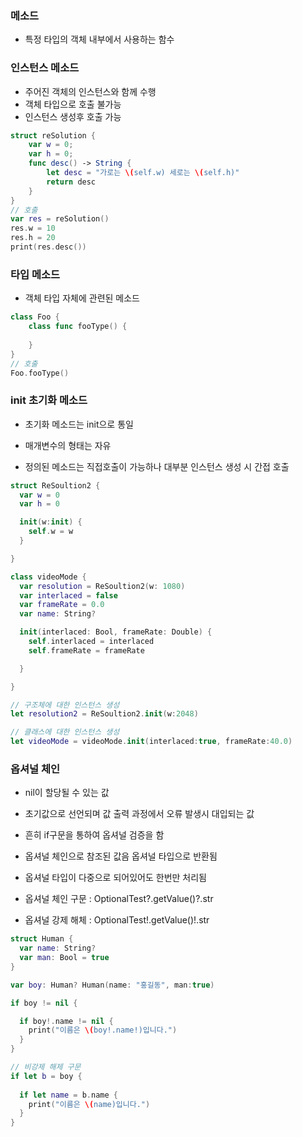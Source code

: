 ### 메소드

- 특정 타입의 객체 내부에서 사용하는 함수



### 인스턴스 메소드

- 주어진 객체의 인스턴스와 함께 수행
- 객체 타입으로 호출 불가능
- 인스턴스 생성후 호출 가능

```swift
struct reSolution {
    var w = 0;
    var h = 0;
    func desc() -> String {
        let desc = "가로는 \(self.w) 세로는 \(self.h)"
        return desc
    }
}
// 호출
var res = reSolution()
res.w = 10
res.h = 20
print(res.desc())
```



### 타입 메소드

- 객체 타입 자체에 관련된 메소드

```swift
class Foo {
    class func fooType() {
        
    }
}
// 호출
Foo.fooType()
```



### init 초기화 메소드

- 초기화 메소드는 init으로 통일

- 매개변수의 형태는 자유

- 정의된 메소드는 직접호출이 가능하나 대부분 인스턴스 생성 시 간접 호출

```swift
struct ReSoultion2 {
  var w = 0
  var h = 0

  init(w:init) {
    self.w = w
  }

}

class videoMode {
  var resolution = ReSoultion2(w: 1080)
  var interlaced = false
  var frameRate = 0.0
  var name: String?

  init(interlaced: Bool, frameRate: Double) {
    self.interlaced = interlaced
    self.frameRate = frameRate

  }

}

// 구조체에 대한 인스턴스 생성
let resolution2 = ReSoultion2.init(w:2048)

// 클래스에 대한 인스턴스 생성
let videoMode = videoMode.init(interlaced:true, frameRate:40.0)
```



### 옵셔널 체인

- nil이 할당될 수 있는 값

- 초기값으로 선언되며 값 출력 과정에서 오류 발생시 대입되는 값

- 흔히 if구문을 통하여 옵셔널 검증을 함

- 옵셔널 체인으로 참조된 값음 옵셔널 타입으로 반환됨

- 옵셔널 타입이 다중으로 되어있어도 한번만 처리됨

- 옵셔널 체인 구문 : OptionalTest?.getValue()?.str

- 옵셔널 강제 해체 : OptionalTest!.getValue()!.str

```swift
struct Human {
  var name: String?
  var man: Bool = true
}

var boy: Human? Human(name: "홍길동", man:true)

if boy != nil {

  if boy!.name != nil {
    print("이름은 \(boy!.name!)입니다.")
  }
}

// 비강제 해제 구문
if let b = boy {
  
  if let name = b.name {
    print("이름은 \(name)입니다.")
  }
}
```

